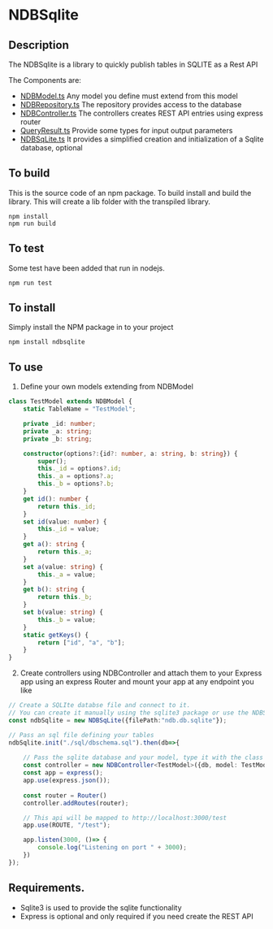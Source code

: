 # NDBSqlite    

## Description
The NDBSqlite is a library to quickly publish tables in SQLITE as a Rest API

The Components are:

* [NDBModel.ts](src%2FNDBModel.ts) Any model you define must extend from this model 
* [NDBRepository.ts](src%2FNDBRepository.ts) The repository provides access to the database
* [NDBController.ts](src%2FNDBController.ts) The controllers creates REST API entries using express router 
* [QueryResult.ts](src%2FQueryResult.ts) Provide some types for input output parameters
* [NDBSqLite.ts](src%2FNDBSqLite.ts) It provides a simplified creation and initialization of a Sqlite database, optional 

## To build
This is the source code of an npm package. To build install and build the library. This will create a lib folder with the transpiled library.
```
npm install
npm run build
```

## To test
Some test have been added that run in nodejs.
```
npm run test
```

## To install

Simply install the NPM package in to your project

```
npm install ndbsqlite
``` 
## To use
1) Define your own models extending from NDBModel
```ts
class TestModel extends NDBModel {
    static TableName = "TestModel";

    private _id: number;
    private _a: string;
    private _b: string;

    constructor(options?:{id?: number, a: string, b: string}) {
        super();
        this._id = options?.id;
        this._a = options?.a;
        this._b = options?.b;
    }
    get id(): number {
        return this._id;
    }
    set id(value: number) {
        this._id = value;
    }
    get a(): string {
        return this._a;
    }
    set a(value: string) {
        this._a = value;
    }
    get b(): string {
        return this._b;
    }
    set b(value: string) {
        this._b = value;
    }
    static getKeys() {
        return ["id", "a", "b"];
    }
}
```

2) Create controllers using NDBController and attach them to your Express app using an express Router and mount your app at any endpoint you like

```ts
// Create a SQLIte databse file and connect to it. 
// You can create it manually using the sqlite3 package or use the NDBSqLite class degined in this package
const ndbSqlite = new NDBSqLite({filePath:"ndb.db.sqlite"});

// Pass an sql file defining your tables
ndbSqlite.init("./sql/dbschema.sql").then(db=>{
    
    // Pass the sqlite database and your model, type it with the class of our model
    const controller = new NDBController<TestModel>({db, model: TestModel});
    const app = express();
    app.use(express.json());
    
    const router = Router()
    controller.addRoutes(router);

    // This api will be mapped to http://localhost:3000/test
    app.use(ROUTE, "/test");

    app.listen(3000, ()=> {
        console.log("Listening on port " + 3000);
    })
});

```


## Requirements.
* Sqlite3 is used to provide the sqlite functionality
* Express is optional and only required if you need  create the REST API 
